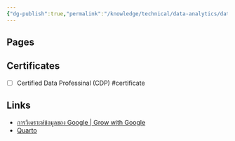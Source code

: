 ```yaml
---
{"dg-publish":true,"permalink":"/knowledge/technical/data-analytics/data-analytics/","dgPassFrontmatter":true}
---
```


## Pages



## Certificates
- [ ] Certified Data Professinal (CDP) #certificate
## Links
- [การวิเคราะห์ข้อมูลของ Google | Grow with Google](https://grow.google/intl/ALL_th/data-analytics-certified-course/)
- [Quarto](https://quarto.org/)